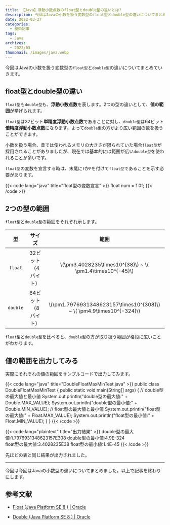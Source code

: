 ```yaml
---
title: 【Java】浮動小数点数のfloat型とdouble型の違いとは?
description: 今回はJavaの小数を扱う変数型のfloat型とdouble型の違いについてまとめていきます。
date: 2022-03-27
categories: 
  - 技術記事
tags: 
  - Java
archives: 
  - 2022/03
thumbnail: /images/java.webp
---
```


今回はJavaの小数を扱う変数型の`float型`と`double型`の違いについてまとめていきます。

<!--more-->

## float型とdouble型の違い

`float型`も`double型`も、**浮動小数点数**を表します。2つの型の違いとして、**値の範囲**が挙げられます。

`float型`は32ビット**単精度浮動小数点数**であることに対し、`double型`は64ビット**倍精度浮動小数点数**になります。よって`double型`の方がより広い範囲の数を扱うことができます。

小数を扱う場合、昔では使われるメモリの大きさが限られていた場合`float型`が採用されることがありましたが、現在では基本的には範囲が広い`double型`を使われることが多いです。

`float型`の変数を宣言する時は、末尾に`f`か`F`を付けて`float型`であることを示す必要があります。

{{< code lang="java" title="float型の変数宣言" >}}
float num = 1.0f;
{{< /code >}}

## 2つの型の範囲

`float型`と`double型`の範囲をそれぞれ示します。

|型|サイズ|範囲|
| :---: | :---: | :---: |
|`float`|32ビット（4バイト）|\\(\pm3.4028235\times10^{38}\\) ~ \\( \pm1.4\times10^{-45}\\)|
|`double `|64ビット（8バイト）|\\(\pm1.7976931348623157\times10^{308}\\) ~ \\( \pm4.9\times10^{-324}\\)|

`float型`と`double型`を比べると、`double型`の方が取り扱う範囲が格段に広いことがわかります。

## 値の範囲を出力してみる

実際にそれぞれの値の範囲をサンプルコードで出力してみます。

{{< code lang="java" title="DoubleFloatMaxMinTest.java" >}}
public class DoubleFloatMaxMinTest {
  public static void main(String[] args) {
    // double型の最大値と最小値
    System.out.println("double型の最大値:" + Double.MAX_VALUE);
    System.out.println("double型の最小値:" + Double.MIN_VALUE);
    // float型の最大値と最小値
    System.out.println("float型の最大値:" + Float.MAX_VALUE);
    System.out.println("float型の最小値:" + Float.MIN_VALUE);
  }
}
{{< /code >}}

{{< code lang="plaintext" title="出力結果" >}}
double型の最大値:1.7976931348623157E308
double型の最小値:4.9E-324   
float型の最大値:3.4028235E38
float型の最小値:1.4E-45
{{< /code >}}

先ほどの表と同じ結果が出力されました。

* * *

今回は今回はJavaの小数型の違いについてまとめました。以上で記事を終わりにします。

## 参考文献

* [Float (Java Platform SE 8 ) | Oracle](https://docs.oracle.com/javase/jp/8/docs/api/java/lang/Float.html)

* [Double (Java Platform SE 8 ) | Oracle](https://docs.oracle.com/javase/jp/1.5.0/api/java/lang/Double.html)